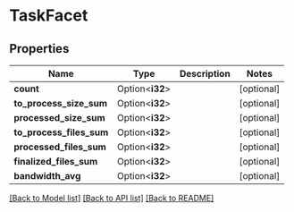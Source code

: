 # TaskFacet

## Properties

Name | Type | Description | Notes
------------ | ------------- | ------------- | -------------
**count** | Option<**i32**> |  | [optional]
**to_process_size_sum** | Option<**i32**> |  | [optional]
**processed_size_sum** | Option<**i32**> |  | [optional]
**to_process_files_sum** | Option<**i32**> |  | [optional]
**processed_files_sum** | Option<**i32**> |  | [optional]
**finalized_files_sum** | Option<**i32**> |  | [optional]
**bandwidth_avg** | Option<**i32**> |  | [optional]

[[Back to Model list]](../README.md#documentation-for-models) [[Back to API list]](../README.md#documentation-for-api-endpoints) [[Back to README]](../README.md)


